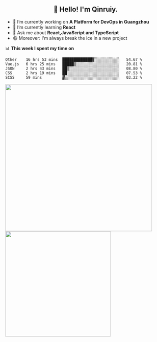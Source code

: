 <h2 align="center">👋 Hello! I'm Qinruiy.</h2>


- 🔭 I’m currently working on **A Platform for DevOps in Guangzhou**
- 🌱 I’m currently learning **React**
- 💬 Ask me about **React,JavaScript and TypeScript**
- 😃 Moreover: I'm always break the ice in a new project

📊 **This week I spent my time on**

<!--START_SECTION:waka-->
```text
Other    16 hrs 53 mins  █████████████▓░░░░░░░░░░░   54.67 % 
Vue.js   6 hrs 25 mins   █████▒░░░░░░░░░░░░░░░░░░░   20.81 % 
JSON     2 hrs 43 mins   ██▒░░░░░░░░░░░░░░░░░░░░░░   08.80 % 
CSS      2 hrs 19 mins   ██░░░░░░░░░░░░░░░░░░░░░░░   07.53 % 
SCSS     59 mins         ▓░░░░░░░░░░░░░░░░░░░░░░░░   03.22 % 
```
<!--END_SECTION:waka-->

<p>
<img align="left" width="460" src="https://github-readme-stats.vercel.app/api?username=Qinruiy&custom_title=Qrinruiy's Github Stats&theme=graywhite&hide_border=true"/> <img align="left" width="330" src="https://github-readme-stats.vercel.app/api/top-langs/?username=Qinruiy&layout=compact&theme=graywhite&hide_border=true"/>
</p>
